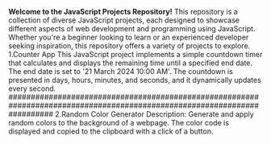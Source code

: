 **Welcome to the JavaScript Projects Repository!**
This repository is a collection of diverse JavaScript projects, each designed to showcase different aspects of web development and programming using JavaScript. Whether you're a beginner looking to learn or an experienced developer seeking inspiration, this repository offers a variety of projects to explore.
1.Counter App
This JavaScript project implements a simple countdown timer that calculates and displays the remaining time until a specified end date. The end date is set to '21 March 2024 10:00 AM'. The countdown is presented in days, hours, minutes, and seconds, and it dynamically updates every second.
##########################################################################################################################
2.Random Color Generator
Description: Generate and apply random colors to the background of a webpage. The color code is displayed and copied to the clipboard with a click of a button.
